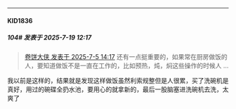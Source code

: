 ﻿
*****

####  KID1836  
##### 104#       发表于 2025-7-19 12:17

<blockquote><a href="httphttps://stage1st.com/2b/forum.php?mod=redirect&amp;goto=findpost&amp;pid=68049183&amp;ptid=2255418" target="_blank">卷饼大侠 发表于 2025-7-5 14:17</a>
还有一点挺重要的，如果常在厨房做饭的人，要知道做饭不是一直在工作的，比如预热，炖，焖这些操作的时候人 ...</blockquote>
我以前是这样的，结果就是发现这样做饭虽然利索规整但是人很累，买了洗碗机是真好，用过的碗碟全扔水池，要用心的就拿新的，最后一股脑塞进洗碗机去洗，太爽了

